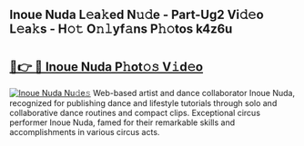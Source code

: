 ## Inoue Nuda L𝚎a𝚔ed N𝚞𝚍e - Part-Ug2 Vi𝚍𝚎o L𝚎a𝚔s - H𝚘𝚝 O𝚗𝚕yf𝚊ns P𝚑𝚘tos k4z6u

# <h2><a href="http://kf9a9l.oniu.top/?m=Inoue+Nuda">🔗👉 🔴 Inoue Nuda P𝚑ot𝚘𝚜 V𝚒d𝚎o</a></h2>

[![Inoue Nuda Nu𝚍e𝚜](https://i.imgur.com/0qMVB7G.gif)](http://kf9a9l.oniu.top/?m=Inoue+Nuda)
Web-based artist and dance collaborator Inoue Nuda, recognized for publishing dance and lifestyle tutorials through solo and collaborative dance routines and compact clips. Exceptional circus performer Inoue Nuda, famed for their remarkable skills and accomplishments in various circus acts.  
